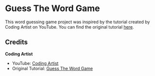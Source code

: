# Guess The Word Game

This word guessing game project was inspired by the tutorial created by Coding Artist on YouTube. You can find the original tutorial [here](https://www.youtube.com/watch?v=-qd5sjOfgYY).

## Credits

**Coding Artist**

- YouTube: [Coding Artist](https://www.youtube.com/@CodingArtist)
- Original Tutorial: [Guess The Word Game](https://www.youtube.com/watch?v=-qd5sjOfgYY)
